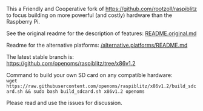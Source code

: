 This a Friendly and Cooperative fork of https://github.com/rootzoll/raspiblitz to focus building on more powerful (and costly) hardware than the Raspberry Pi.

See the original readme for the description of features: [README.original.md](README.original.md)

Readme for the alternative platforms: [/alternative.platforms/README.md](/alternative.platforms/README.md)

The latest stable branch is:
https://github.com/openoms/raspiblitz/tree/x86v1.2

Command to build your own SD card on any compatible hardware:  
`wget https://raw.githubusercontent.com/openoms/raspiblitz/x86v1.2/build_sdcard.sh && sudo bash build_sdcard.sh x86v1.2 openoms`

Please read and use the issues for discussion.



